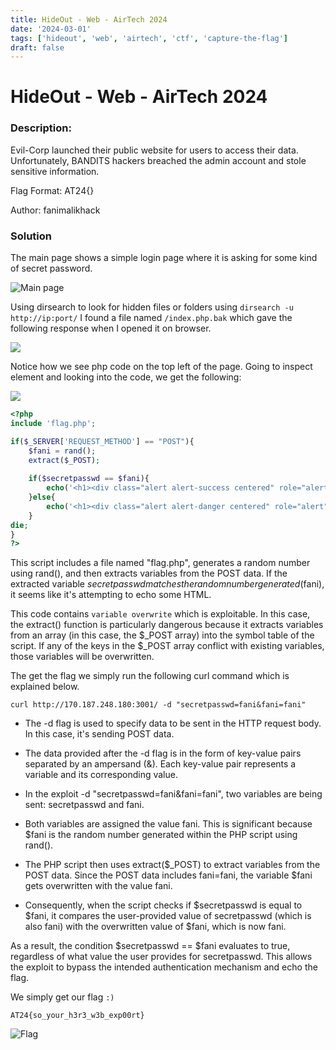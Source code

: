 ```yaml
---
title: HideOut - Web - AirTech 2024
date: '2024-03-01'
tags: ['hideout', 'web', 'airtech', 'ctf', 'capture-the-flag']
draft: false
---
```

# HideOut - Web - AirTech 2024
### Description: 
Evil-Corp launched their public website for users to access their data. Unfortunately, BANDITS hackers breached the admin account and stole sensitive information.

Flag Format: AT24{}

Author: fanimalikhack

### Solution
The main page shows a simple login page where it is asking for some kind of secret password.

![Main page](/static/writeups/airtech24/finals/web/hideout/1.png)

Using dirsearch to look for hidden files or folders using `dirsearch -u http://ip:port/` I found a file named `/index.php.bak` which gave the following response when I opened it on browser.

![](/static/writeups/airtech24/finals/web/hideout/2.png)

Notice how we see php code on the top left of the page. Going to inspect element and looking into the code, we get the following:

![](/static/writeups/airtech24/finals/web/hideout/3.png)

```php
<?php
include 'flag.php';

if($_SERVER['REQUEST_METHOD'] == "POST"){
    $fani = rand();
    extract($_POST);
    
    if($secretpasswd == $fani){
        echo('<h1><div class="alert alert-success centered" role="alert"> Flag: '.$flag.' </div></h1>');   
    }else{
        echo('<h1><div class="alert alert-danger centered" role="alert">hehehe, wrong Password!</div></h1>');   
    }    
die;
}
?>
```
This script includes a file named "flag.php", generates a random number using rand(), and then extracts variables from the POST data. If the extracted variable $secretpasswd matches the random number generated ($fani), it seems like it's attempting to echo some HTML.

This code contains `variable overwrite` which is exploitable. In this case, the extract() function is particularly dangerous because it extracts variables from an array (in this case, the $_POST array) into the symbol table of the script. If any of the keys in the $_POST array conflict with existing variables, those variables will be overwritten.

The get the flag we simply run the following curl command which is explained below.

`curl http://170.187.248.180:3001/ -d "secretpasswd=fani&fani=fani"`

- The -d flag is used to specify data to be sent in the HTTP request body. In this case, it's sending POST data.

- The data provided after the -d flag is in the form of key-value pairs separated by an ampersand (&). Each key-value pair represents a variable and its corresponding value.

- In the exploit -d "secretpasswd=fani&fani=fani", two variables are being sent: secretpasswd and fani.

- Both variables are assigned the value fani. This is significant because $fani is the random number generated within the PHP script using rand().

- The PHP script then uses extract($_POST) to extract variables from the POST data. Since the POST data includes fani=fani, the variable $fani gets overwritten with the value fani.

- Consequently, when the script checks if $secretpasswd is equal to $fani, it compares the user-provided value of secretpasswd (which is also fani) with the overwritten value of $fani, which is now fani.

As a result, the condition $secretpasswd == $fani evaluates to true, regardless of what value the user provides for secretpasswd. This allows the exploit to bypass the intended authentication mechanism and echo the flag.

We simply get our flag `:)`

`AT24{so_your_h3r3_w3b_exp00rt}`

![Flag](/static/writeups/airtech24/finals/web/hideout/4.png)
